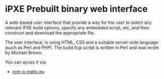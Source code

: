iPXE Prebuilt binary web interface
=====

A web-based user interface that provide a way for the user to select any relevant iPXE build options, specify any embedded script, etc, and then construct and download the appropriate file.

The user interface, is using HTML, CSS and a suitable server-side language (such as Perl and PHP).
The build.fcgi script is written in Perl and was wrote by Michael Brown. 

You can acces it via:
* [rom-o-matic.eu](http://rom-o-matic.eu)
